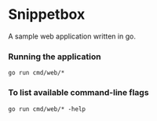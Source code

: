 # Snippetbox

A sample web application written in go.

### Running the application

```go run cmd/web/*```

### To list available command-line flags

```go run cmd/web/* -help```
